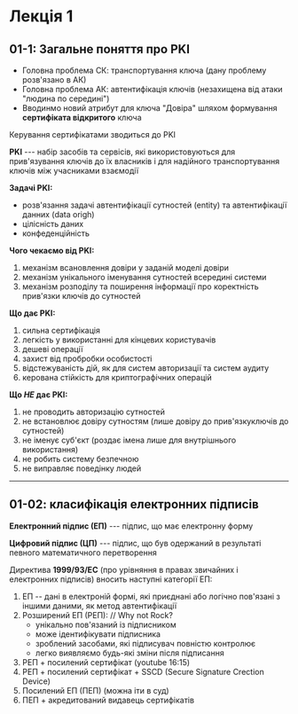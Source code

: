 # Лекція 1
## 01-1: Загальне поняття про PKI

* Головна проблема СК: транспортування ключа (дану проблему розв'язано в АК)
* Головна проблема АК: автентифікація ключів (незахищена від атаки "людина по середині")
* Вводинмо новий атрибут для ключа "Довіра" шляхом формування **сертифіката відкритого** ключа

Керування сертифікатами зводиться до PKI

**PKI** --- набір засобів та сервісів, які використовуються для прив'язування ключів до їх власників і для надійного транспортування ключів між учасниками взаємодії 

**Задачі PKI:**
* розв'язання задачі автентифікації сутностей (entity) та автентифікації данних (data origh)
* цілісність даних
* конфеденційність

**Чого чекаємо від PKI:**
1. механізм всановлення довіри у заданій моделі довіри
2. механізм унікального іменування сутностей всередині системи
3. механізм розподілу та поширення інформації про коректність прив'язки ключів до сутностей

**Що дає PKI:**
1. сильна сертифікація
2. легкість у використанні для кінцевих користувачів
3. дешеві операції
4. захист від пробробки особистості
5. відстежуваність дій, як для систем авторизації та систем аудиту
6. керована стійкість для криптографічних операцій

**Що _НЕ_ дає PKI:**
1. не проводить авторизацію сутностей
2. не встановлює довіру сутностям (лише довіру до прив'язкуключів до сутностей)
3. не іменує суб'єкт (роздає імена лише для внутрішнього використання)
4. не робить систему безпечною
5. не виправляє поведінку людей

---

## 01-02: класифікація електронних підписів

**Електронний підпис (ЕП)**  --- підпис, що має електронну форму

**Цифровий підпис (ЦП)** --- підпис, що був одержаний в результаті певного математичного перетворення

Директива **1999/93/EC** (про урівняння в правах звичайних і електронних підписів) вносить наступні категорії ЕП:
1. ЕП -- дані в електроній формі, які приєднані або логічно пов'язані з іншими даними, як метод автентифікації
2. Розширений ЕП (РЕП): // Why not Rock? 
    * унікально пов'язаний із підписником
    * може ідентифікувати підписника
    * зроблений засобами, які підписувач повністю контролює
    * легко виявляємо будь-які зміни після підписання
3. РЕП + посилений сертифікат (youtube 16:15)
4. РЕП + посилений сертифікат + SSCD (Secure Signature Crection Device)
5. Посилений ЕП (ПЕП) (можна іти в суд)
6. ПЕП + акредитований видавець сертифікатів